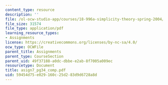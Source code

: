 ```yaml
---
content_type: resource
description: ''
file: /ol-ocw-studio-app/courses/18-996a-simplicity-theory-spring-2004/59454d75e029160c25d283d9d6728a8d_asign7_pg34_comp.pdf
file_size: 31574
file_type: application/pdf
learning_resource_types:
- Assignments
license: https://creativecommons.org/licenses/by-nc-sa/4.0/
ocw_type: OCWFile
parent_title: Assignments
parent_type: CourseSection
parent_uid: 49f37188-a0dc-dbbe-e2ab-8f7005a009ec
resourcetype: Document
title: asign7_pg34_comp.pdf
uid: 59454d75-e029-160c-25d2-83d9d6728a8d
---
```

